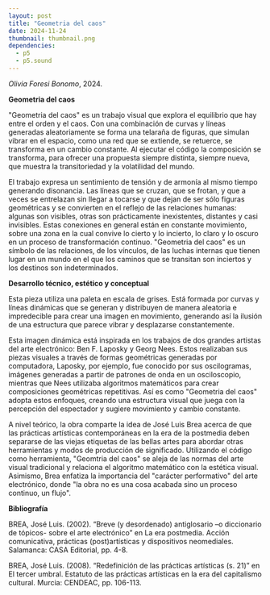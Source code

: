```yaml
---
layout: post
title: "Geometria del caos"
date: 2024-11-24
thumbnail: thumbnail.png
dependencies:
  - p5
  - p5.sound
---
```


<div id="div-sketch">
  <script type="text/javascript" src="sketch.js"></script>
</div>

_Olivia Foresi Bonomo_, 2024.

**Geometria del caos**

"Geometria del caos" es un trabajo visual que explora el equilibrio que hay entre el orden y el caos. Con una combinación de curvas y líneas generadas aleatoriamente se forma una telaraña de figuras, que simulan vibrar en el espacio, como una red que se extiende, se retuerce, se transforma en un cambio constante. Al ejecutar el código la composición se transforma, para ofrecer una propuesta siempre distinta, siempre nueva, que muestra la transitoriedad y la volatilidad del mundo.

El trabajo expresa un sentimiento de tensión y de armonía al mismo tiempo generando disonancia. Las líneas que se cruzan, que se frotan, y que a veces se entrelazan sin llegar a tocarse y que dejan de ser sólo figuras geométricas y se convierten en el reflejo de las relaciones humanas: algunas son visibles, otras son prácticamente inexistentes, distantes y casi invisibles. Estas conexiones en general están en constante movimiento, sobre una zona en la cual convive lo cierto y lo incierto, lo claro y lo oscuro en un proceso de transformación continuo. "Geometria del caos" es un símbolo de las relaciones, de los vínculos, de las luchas internas que tienen lugar en un mundo en el que los caminos que se transitan son inciertos y los destinos son indeterminados.

**Desarrollo técnico, estético y conceptual**

Esta pieza utiliza una paleta en escala de grises. Está formada por curvas y líneas dinámicas que se generan y distribuyen de manera aleatoria e impredecible para crear una imagen en movimiento, generando así la ilusión de una estructura que parece vibrar y desplazarse constantemente.

Esta imagen dinámica está inspirada en los trabajos de dos grandes artistas del arte electrónico: Ben F. Laposky y Georg Nees. Estos realizaban sus piezas visuales a través de formas geométricas generadas por computadora, Laposky, por ejemplo, fue conocido por sus oscilogramas, imágenes generadas a partir de patrones de onda en un osciloscopio, mientras que Nees utilizaba algoritmos matemáticos para crear composiciones geométricas repetitivas. Así es como "Geometria del caos" adopta estos enfoques, creando una estructura visual que juega con la percepción del espectador y sugiere movimiento y cambio constante.

A nivel teórico, la obra comparte la idea de José Luis Brea acerca de que las prácticas artísticas contemporáneas en la era de la postmedia deben separarse de las viejas etiquetas de las bellas artes para abordar otras herramientas y modos de producción de significado. Utilizando el código como herramienta, "Geomtria del caos" se aleja de las normas del arte visual tradicional y relaciona el algoritmo matemático con la estética visual. Asimismo, Brea enfatiza la importancia del "carácter performativo" del arte electrónico, donde "la obra no es una cosa acabada sino un proceso continuo, un flujo".

**Bibliografía**

BREA, José Luis. (2002). “Breve (y desordenado) antiglosario –o diccionario de tópicos- sobre el arte electrónico” en La era postmedia. Acción comunicativa, prácticas (post)artísticas y dispositivos neomediales. Salamanca: CASA Editorial, pp. 4-8.

BREA, José Luis. (2008). “Redefinición de las prácticas artísticas (s. 21)” en El tercer umbral. Estatuto de las prácticas artísticas en la era del capitalismo cultural. Murcia: CENDEAC, pp. 106-113.